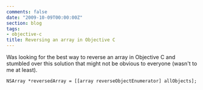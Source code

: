 ```yaml
---
comments: false
date: "2009-10-09T00:00:00Z"
section: blog
tags:
- objective-c
title: Reversing an array in Objective C
---
```

Was looking for the best way to reverse an array in Objective C and stumbled over this solution that might not be obvious to everyone (wasn't to me at least).
```objc
NSArray *reversedArray = [[array reverseObjectEnumerator] allObjects];
```
